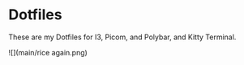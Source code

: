 # Dotfiles
These are my Dotfiles for I3, Picom, and Polybar, and Kitty Terminal.

![](main/rice again.png)
